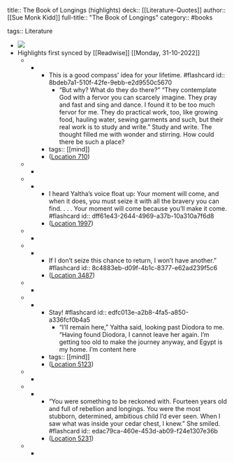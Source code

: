 title:: The Book of Longings (highlights)
deck:: [[Literature-Quotes]]
author:: [[Sue Monk Kidd]]
full-title:: "The Book of Longings"
category:: #books

tags:: Literature

- ![](https://m.media-amazon.com/images/I/91UOcYn3bKL._SY160.jpg)
- Highlights first synced by [[Readwise]] [[Monday, 31-10-2022]]
	- -
		- This is a good compass' idea for your lifetime. #flashcard
		  id:: 8bdeb7a1-510f-42fe-9ebb-e2d9550c5670
			- “But why? What do they do there?” “They contemplate God with a fervor you can scarcely imagine. They pray and fast and sing and dance. I found it to be too much fervor for me. They do practical work, too, like growing food, hauling water, sewing garments and such, but their real work is to study and write.” Study and write. The thought filled me with wonder and stirring. How could there be such a place?
		- tags:: [[mind]]
		- ([Location 710](https://readwise.io/to_kindle?action=open&asin=B07Z4LLBQ4&location=710))
	- -
	- -
		- I heard Yaltha’s voice float up: Your moment will come, and when it does, you must seize it with all the bravery you can find. . . . Your moment will come because you’ll make it come. #flashcard
		  id:: dff61e43-2644-4969-a37b-10a310a7f6d8
		- ([Location 1997](https://readwise.io/to_kindle?action=open&asin=B07Z4LLBQ4&location=1997))
	- -
	- -
		- If I don’t seize this chance to return, I won’t have another.” #flashcard
		  id:: 8c4883eb-d09f-4b1c-8377-e62ad239f5c6
		- ([Location 3487](https://readwise.io/to_kindle?action=open&asin=B07Z4LLBQ4&location=3487))
	- -
	- -
		- Stay! #flashcard
		  id:: edfc013e-a2b8-4fa5-a850-a336fcf0b4a5
			- “I’ll remain here,” Yaltha said, looking past Diodora to me. “Having found Diodora, I cannot leave her again. I’m getting too old to make the journey anyway, and Egypt is my home. I’m content here
		- tags:: [[mind]]
		- ([Location 5123](https://readwise.io/to_kindle?action=open&asin=B07Z4LLBQ4&location=5123))
	- -
	- -
		- “You were something to be reckoned with. Fourteen years old and full of rebellion and longings. You were the most stubborn, determined, ambitious child I’d ever seen. When I saw what was inside your cedar chest, I knew.” She smiled. #flashcard
		  id:: edac79ca-460e-453d-ab09-f24e1307e36b
		- ([Location 5231](https://readwise.io/to_kindle?action=open&asin=B07Z4LLBQ4&location=5231))
	- -